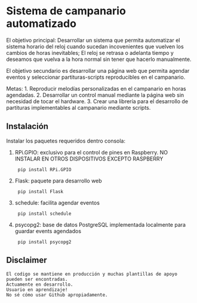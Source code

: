# Sistema de campanario automatizado
El objetivo principal:
    Desarrollar un sistema que permita automatizar el sistema horario del reloj cuando sucedan incovenientes que vuelven los cambios de horas inevitables; El reloj se retrasa o adelanta tiempo y deseamos que vuelva a la hora normal sin tener que hacerlo manualmente.

El objetivo secundario es desarrollar una página web que permita agendar eventos y seleccionar partituras-scripts reproducibles en el campanario.

Metas:
    1. Reproducir melodías personalizadas en el campanario en horas agendadas.
    2. Desarrollar un control manual mediante la página web sin necesidad de tocar el hardware.
    3. Crear una librería para el desarrollo de partituras implementables al campanario mediante scripts.

## Instalación
Instalar los paquetes requeridos dentro consola:

1. RPi.GPIO: exclusivo para el control de pines en Raspberry. NO INSTALAR EN OTROS DISPOSITIVOS EXCEPTO RASPBERRY      

        pip install RPi.GPIO

2. Flask: paquete para desarrollo web   

        pip install Flask

3. schedule: facilita agendar eventos 

        pip install schedule 
    
4. psycopg2: base de datos PostgreSQL implementada localmente para guardar events agendados

        pip install psycopg2


## Disclaimer

    El codigo se mantiene en producción y muchas plantillas de apoyo pueden ser encontradas.
    Actuamente en desarrollo.
    Usuario en aprendizaje!
    No sé cómo usar Github apropiadamente.